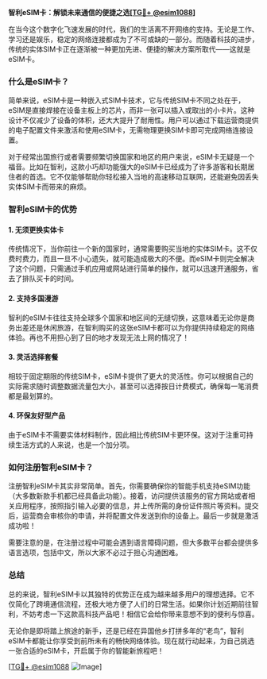 **智利eSIM卡：解锁未来通信的便捷之选[[TG💪+ @esim1088](https://t.me/s/esim1088)]**

在当今这个数字化飞速发展的时代，我们的生活离不开网络的支持。无论是工作、学习还是娱乐，稳定的网络连接都成为了不可或缺的一部分。而随着科技的进步，传统的实体SIM卡正在逐渐被一种更加先进、便捷的解决方案所取代——这就是eSIM卡。

### 什么是eSIM卡？

简单来说，eSIM卡是一种嵌入式SIM卡技术，它与传统SIM卡不同之处在于，eSIM是直接焊接在设备主板上的芯片，而非一张可以插入或取出的小卡片。这种设计不仅减少了设备的体积，还大大提升了耐用性。用户可以通过下载运营商提供的电子配置文件来激活和使用eSIM卡，无需物理更换SIM卡即可完成网络连接设置。

对于经常出国旅行或者需要频繁切换国家和地区的用户来说，eSIM卡无疑是一个福音。比如在智利，这款小巧却功能强大的eSIM卡已经成为了许多游客和长期居住者的首选。它不仅能够帮助你轻松接入当地的高速移动互联网，还能避免因丢失实体SIM卡而带来的麻烦。

### 智利eSIM卡的优势

#### 1. **无须更换实体卡**
   传统情况下，当你前往一个新的国家时，通常需要购买当地的实体SIM卡。这不仅费时费力，而且一旦不小心遗失，就可能造成极大的不便。而eSIM卡则完全解决了这个问题，只需通过手机应用或网站进行简单的操作，就可以迅速开通服务，省去了排队买卡的时间。

#### 2. **支持多国漫游**
   智利的eSIM卡往往支持全球多个国家和地区间的无缝切换，这意味着无论你是商务出差还是休闲旅游，在智利购买的这张eSIM卡都可以为你提供持续稳定的网络体验。再也不用担心到了目的地才发现无法上网的情况了！

#### 3. **灵活选择套餐**
   相较于固定期限的传统SIM卡，eSIM卡提供了更大的灵活性。你可以根据自己的实际需求随时调整数据流量包大小，甚至可以选择按日计费模式，确保每一笔消费都是最划算的。

#### 4. **环保友好型产品**
   由于eSIM卡不需要实体材料制作，因此相比传统SIM卡更环保。这对于注重可持续生活方式的人来说，也是一个加分项。

### 如何注册智利eSIM卡？

注册智利eSIM卡其实非常简单。首先，你需要确保你的智能手机支持eSIM功能（大多数新款手机都已经具备此功能）。接着，访问提供该服务的官方网站或者相关应用程序，按照指引输入必要的信息，并上传所需的身份证件照片等资料。提交后，运营商会审核你的申请，并将配置文件发送到你的设备上。最后一步就是激活成功啦！

需要注意的是，在注册过程中可能会遇到语言障碍问题，但大多数平台都会提供多语言选项，包括中文，所以大家不必过于担心沟通困难。

### 总结

总的来说，智利eSIM卡以其独特的优势正在成为越来越多用户的理想选择。它不仅简化了跨境通信流程，还极大地方便了人们的日常生活。如果你计划近期前往智利，不妨考虑一下这款高科技产品吧！相信它会给你带来意想不到的便利与惊喜。

无论你是即将踏上旅途的新手，还是已经在异国他乡打拼多年的“老鸟”，智利eSIM卡都能让你享受到前所未有的畅快网络体验。现在就行动起来，为自己挑选一张合适的eSIM卡，开启属于你的智能新旅程吧！

[[TG💪+ @esim1088](https://t.me/s/esim1088) ![Image](https://i.postimg.cc/4NQfJmqS/Snipaste-2025-05-13-00-14-12.png)]